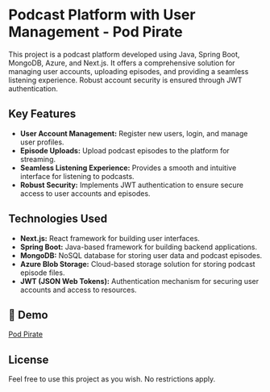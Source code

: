 # Podcast Platform with User Management - Pod Pirate

This project is a podcast platform developed using Java, Spring Boot, MongoDB, Azure, and Next.js. It offers a comprehensive solution for managing user accounts, uploading episodes, and providing a seamless listening experience. Robust account security is ensured through JWT authentication.

## Key Features

- **User Account Management:** Register new users, login, and manage user profiles.
- **Episode Uploads:** Upload podcast episodes to the platform for streaming.
- **Seamless Listening Experience:** Provides a smooth and intuitive interface for listening to podcasts.
- **Robust Security:** Implements JWT authentication to ensure secure access to user accounts and episodes.

## Technologies Used

- **Next.js:** React framework for building user interfaces.
- **Spring Boot:** Java-based framework for building backend applications.
- **MongoDB:** NoSQL database for storing user data and podcast episodes.
- **Azure Blob Storage:** Cloud-based storage solution for storing podcast episode files.
- **JWT (JSON Web Tokens):** Authentication mechanism for securing user accounts and access to resources.

## 🚀 Demo

[Pod Pirate](https://podpirate.berlinbruno.dev/)

## License

Feel free to use this project as you wish. No restrictions apply.
